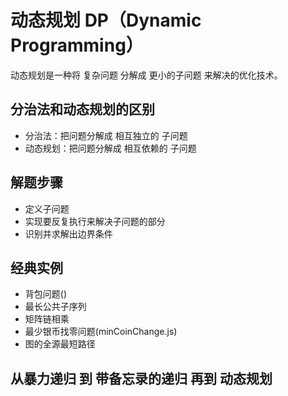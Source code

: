 # 动态规划 DP（Dynamic Programming）
动态规划是一种将 复杂问题 分解成 更小的子问题 来解决的优化技术。

## 分治法和动态规划的区别
- 分治法：把问题分解成 相互独立的 子问题
- 动态规划：把问题分解成 相互依赖的 子问题

## 解题步骤
- 定义子问题
- 实现要反复执行来解决子问题的部分
- 识别并求解出边界条件

## 经典实例
- 背包问题()
- 最长公共子序列
- 矩阵链相乘
- 最少银币找零问题(minCoinChange.js)
- 图的全源最短路径


## 从暴力递归 到 带备忘录的递归 再到 动态规划
